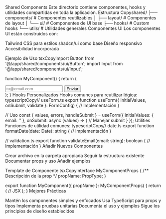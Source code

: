 Shared Components
Este directorio contiene componentes, hooks y utilidades compartidas en toda la aplicación.
Estructura
Copyshared/
├── components/       # Componentes reutilizables
│   ├── layout/      # Componentes de layout
│   └── ui/          # Componentes de UI base
├── hooks/           # Custom hooks
└── utils/           # Utilidades generales
Componentes UI
Los componentes UI están construidos con:

Tailwind CSS para estilos
shadcn/ui como base
Diseño responsivo
Accesibilidad incorporada

Ejemplo de Uso
tsxCopyimport Button from '@/app/shared/components/ui/Button';
import Input from '@/app/shared/components/ui/Input';

function MyComponent() {
  return (
    <div>
      <Input 
        label="Email"
        type="email"
        placeholder="tu@email.com"
      />
      <Button variant="primary">
        Enviar
      </Button>
    </div>
  );
}
Hooks Personalizados
Hooks comunes para reutilizar lógica:
typescriptCopy// useForm.ts
export function useForm<T>({ 
  initialValues, 
  onSubmit, 
  validate 
}: FormConfig<T>) {
  // Implementación
}

// Uso
const { values, errors, handleSubmit } = useForm({
  initialValues: { email: '' },
  onSubmit: async (values) => {
    // Manejar submit
  }
});
Utilities
Funciones de utilidad comunes:
typescriptCopy// date.ts
export function formatDate(date: Date): string {
  // Implementación
}

// validation.ts
export function validateEmail(email: string): boolean {
  // Implementación
}
Añadir Nuevos Componentes

Crear archivo en la carpeta apropiada
Seguir la estructura existente
Documentar props y uso
Añadir ejemplos

Template de Componente
tsxCopyinterface MyComponentProps {
  /** Descripción de la prop */
  propName: PropType;
}

export function MyComponent({ propName }: MyComponentProps) {
  return (
    // JSX
  );
}
Mejores Prácticas

Mantén los componentes simples y enfocados
Usa TypeScript para props y tipos
Implementa pruebas unitarias
Documenta el uso y ejemplos
Sigue los principios de diseño establecidos